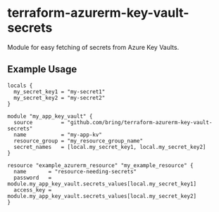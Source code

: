 # terraform-azurerm-key-vault-secrets

Module for easy fetching of secrets from Azure Key Vaults.

## Example Usage

```hcl-terraform
locals {
  my_secret_key1 = "my-secret1"
  my_secret_key2 = "my-secret2"
}

module "my_app_key_vault" {
  source         = "github.com/bring/terraform-azurerm-key-vault-secrets"
  name           = "my-app-kv"
  resource_group = "my_resource_group_name"
  secret_names   = [local.my_secret_key1, local.my_secret_key2]
}

resource "example_azurerm_resource" "my_example_resource" {
  name       = "resource-needing-secrets"
  password   = module.my_app_key_vault.secrets_values[local.my_secret_key1]
  access_key = module.my_app_key_vault.secrets_values[local.my_secret_key2]
}
```
